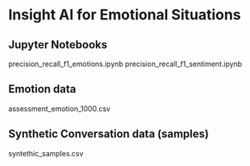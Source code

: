 # Insight AI for Emotional Situations

## Jupyter Notebooks
precision_recall_f1_emotions.ipynb
precision_recall_f1_sentiment.ipynb

## Emotion data
assessment_emotion_1000.csv

## Synthetic Conversation data (samples)
syntethic_samples.csv

